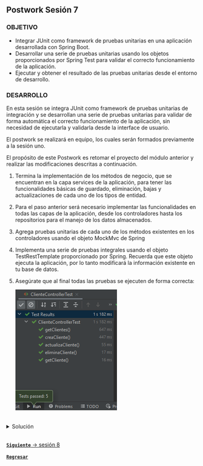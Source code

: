 ## Postwork Sesión 7

### OBJETIVO
- Integrar JUnit como framework de pruebas unitarias en una aplicación desarrollada con Spring Boot.
- Desarrollar una serie de pruebas unitarias usando los objetos proporcionados por Spring Test para validar el correcto funcionamiento de la aplicación.
- Ejecutar y obtener el resultado de las pruebas unitarias desde el entorno de desarrollo.



### DESARROLLO

En esta sesión se integra JUnit como framework de pruebas unitarias de integración y se desarrollan una serie de pruebas unitarias para validar de forma automática el correcto funcionamiento de la aplicación, sin necesidad de ejecutarla y validarla desde la interface de usuario. 

El postwork se realizará en equipo, los cuales serán formados previamente a la sesión uno.

El propósito de este Postwork es retomar el proyecto del módulo anterior y realizar las modificaciones descritas a continuación. 

1. Termina la implementación de los métodos de negocio, que se encuentran en la capa services de la aplicación, para tener las funcionalidades básicas de guardado, eliminación, bajas y actualizaciones de cada uno de los tipos de entidad.

2. Para el paso anterior será necesario implementar las funcionalidades en todas las capas de la aplicación, desde los controladores hasta los repositorios para el manejo de los datos almacenados.

3. Agrega pruebas unitarias de cada uno de los métodos existentes en los controladores usando el objeto MockMvc de Spring

4. Implementa una serie de pruebas integrales usando el objeto TestRestTemplate proporcionado por Spring. Recuerda que este objeto ejecuta la aplicación, por lo tanto modificará la información existente en tu base de datos.

5. Asegúrate que al final todas las pruebas se ejecuten de forma correcta:


    ![imagen](img/img_01.png)


<br>

<details>
	<summary>Solución</summary>

1. Termina la implementación de los métodos de negocio, que se encuentran en la capa services de la aplicación, para tener las funcionalidades básicas de guardado, eliminación, bajas y actualizaciones de cada uno de los tipos de entidad.

    ```java
    @Service
    @RequiredArgsConstructor
    public class ClienteService {
        private final ClienteRepository repository;
        private final ClienteMapper mapper;

        public Cliente guardaCliente(Cliente cliente) {
            return mapper.clienteEntityToClienteModel(
                    repository.save(mapper.clienteModelToClienteEntity(cliente))
            );
        }

        public List<Cliente> obtenClientes(){
            return repository.findAll().stream().map(cliente -> mapper.clienteEntityToClienteModel(cliente)).collect(Collectors.toList());
        }

        public Optional<Cliente> obtenCliente(long idCliente) {
            return repository.findById(idCliente)
                    .map(cliente -> Optional.of(mapper.clienteEntityToClienteModel(cliente)))
                    .orElse(Optional.empty());
        }

        public void eliminaCliente(long idcliente){
            repository.deleteById(idcliente);
        }

        public Cliente actualizaCliente(Cliente cliente){
            return mapper.clienteEntityToClienteModel(
                    repository.save(mapper.clienteModelToClienteEntity(cliente))
            );
        }

        public long cuenteClientes(){
            return repository.count();
        }
    }
    ```

    ```java
    @Service
    @RequiredArgsConstructor
    public class EtapaService {
        private final EtapaRepository repository;
        private final EtapaMapper mapper;

        public Etapa guardaEtapa(Etapa etapa) {
            return mapper.etapaEntityToEtapaModel(
                    repository.save(mapper.etapaModelToEtapaEntity(etapa))
            );
        }

        public List<Etapa> obtenEtapas(){
            return repository.findAll().stream().map(etapa -> mapper.etapaEntityToEtapaModel(etapa)).collect(Collectors.toList());
        }

        public Optional<Etapa> obtenEtapa(long idEtapa) {
            return repository.findById(idEtapa)
                    .map(Etapa -> Optional.of(mapper.etapaEntityToEtapaModel(Etapa)))
                    .orElse(Optional.empty());
        }

        public void eliminaEtapa(long idEtapa){
            repository.deleteById(idEtapa);
        }

        public Etapa actualizaEtapa(Etapa etapa){
            return mapper.etapaEntityToEtapaModel(
                    repository.save(mapper.etapaModelToEtapaEntity(etapa))
            );
        }

        public long cuenteEtapas(){
            return repository.count();
        }
    }
    ```

    ```java
    @Service
    @RequiredArgsConstructor
    public class ProductoService {
        private final ProductoRepository repository;
        private final ProductoMapper mapper;

        public Producto guardaProducto(Producto producto) {
            return mapper.productoEntityToProductoModel(
                    repository.save(mapper.productoModelToProductoEntity(producto))
            );
        }

        public List<Producto> obtenProductos(){
            return repository.findAll().stream().map(Producto -> mapper.productoEntityToProductoModel(Producto)).collect(Collectors.toList());
        }

        public Optional<Producto> obtenProducto(long idProducto) {
            return repository.findById(idProducto)
                    .map(producto -> Optional.of(mapper.productoEntityToProductoModel(producto)))
                    .orElse(Optional.empty());
        }

        public void eliminaProducto(long idProducto){
            repository.deleteById(idProducto);
        }

        public Producto actualizaProducto(Producto producto){
            return mapper.productoEntityToProductoModel(
                    repository.save(mapper.productoModelToProductoEntity(producto))
            );
        }

        public long cuenteProductos(){
            return repository.count();
        }
    }
    ```

    ```java
    @Service
    @RequiredArgsConstructor
    public class VentaService {
        private final VentaRepository repository;
        private final VentaMapper mapper;

        public Venta guardaVenta(Venta Venta) {
            return mapper.ventaEntityToVentaModel(
                    repository.save(mapper.ventaModelToVentaEntity(Venta))
            );
        }

        public List<Venta> obtenVentas(){
            return repository.findAll().stream().map(venta -> mapper.ventaEntityToVentaModel(venta)).collect(Collectors.toList());
        }

        public Optional<Venta> obtenVenta(long idVenta) {
            return repository.findById(idVenta)
                    .map(venta -> Optional.of(mapper.ventaEntityToVentaModel(venta)))
                    .orElse(Optional.empty());
        }

        public void eliminaVenta(long idVenta){
            repository.deleteById(idVenta);
        }

        public Venta actualizaVenta(Venta venta){
            return mapper.ventaEntityToVentaModel(
                    repository.save(mapper.ventaModelToVentaEntity(venta))
            );
        }

        public long cuenteVentas(){
            return repository.count();
        }
    }
    ```

    ```java
    @Service
    @RequiredArgsConstructor
    public class VisitaService {
        private final VisitaRepository repository;
        private final VisitaMapper mapper;

        public Visita guardaVisita(Visita visita) {
            return mapper.visitaEntityToVisitaModel(
                    repository.save(mapper.visitaModelToVisitaEntity(visita))
            );
        }

        public List<Visita> obtenVisitas(){
            return repository.findAll().stream().map(visita -> mapper.visitaEntityToVisitaModel(visita)).collect(Collectors.toList());
        }

        public Optional<Visita> obtenVisita(long idVisita) {
            return repository.findById(idVisita)
                    .map(Visita -> Optional.of(mapper.visitaEntityToVisitaModel(Visita)))
                    .orElse(Optional.empty());
        }

        public void eliminaVisita(long idVisita){
            repository.deleteById(idVisita);
        }

        public Visita actualizaVisita(Visita visita){
            return mapper.visitaEntityToVisitaModel(
                    repository.save(mapper.visitaModelToVisitaEntity(visita))
            );
        }

        public long cuenteVisitas(){
            return repository.count();
        }
    }
    ```

2. Para el paso anterior será necesario implementar las funcionalidades en todas las capas de la aplicación, desde los controladores hasta los repositorios para el manejo de los datos almacenados.

    A continuación te dejamos como quedaría *ClienteController*:

    ```java
    @RestController
    @RequestMapping("/cliente")
    @RequiredArgsConstructor
    public class ClienteController {

        private final ClienteService clienteService;

        @GetMapping("/{clienteId}")
        public ResponseEntity<Cliente> getCliente(@PathVariable Long clienteId) {

            Optional<Cliente> clienteDb = clienteService.obtenCliente(clienteId);

            if (clienteDb.isEmpty()) {
                throw new ResponseStatusException(HttpStatus.NOT_FOUND, "El cliente especificado no existe.");
            }

            return ResponseEntity.ok(clienteDb.get());
        }

        @GetMapping
        public ResponseEntity<List<Cliente>> getClientes() {
            return ResponseEntity.ok(clienteService.obtenClientes());
        }

        @PostMapping
        public ResponseEntity<Void> creaCliente(@Valid @RequestBody Cliente cliente) {
            Cliente clienteNuevo = clienteService.guardaCliente(cliente);

            return ResponseEntity.created(URI.create(String.valueOf(clienteNuevo.getId()))).build();
        }

        @PutMapping("/{clienteId}")
        public ResponseEntity<Void> actualizaCliente(@PathVariable Long clienteId, @RequestBody @Valid Cliente cliente) {

            clienteService.actualizaCliente(cliente);

            return ResponseEntity.status(HttpStatus.NO_CONTENT).build();
        }

        @DeleteMapping("/{clienteId}")
        public ResponseEntity<Void> eliminaCliente(@PathVariable Long clienteId) {
            clienteService.eliminaCliente(clienteId);
            return ResponseEntity.status(HttpStatus.NO_CONTENT).build();
        }
    }
    ```

3. Agrega pruebas unitarias de cada uno de los métodos existentes en los controladores usando el objeto MockMvc de Spring

    ```java
    @WebMvcTest(ClienteController.class)
    class ClienteControllerTest {

        @Autowired
        private MockMvc mockMvc;

        @MockBean
        private ClienteService clienteService;

        @Test
        void getCliente() throws Exception {
            given(clienteService.obtenCliente(anyLong())).willReturn(Optional.of(Cliente.builder().id(1L).nombre("Nombre").correoContacto("cliente@contacto.com").build()));

            mockMvc.perform(get("/cliente/1")
                    .content(MediaType.APPLICATION_JSON_VALUE))
                    .andExpect(status().isOk())
                    .andExpect(content().contentTypeCompatibleWith(MediaType.APPLICATION_JSON))
                    .andExpect(jsonPath("$.id", is(1)))
                    .andExpect(jsonPath("$.correoContacto", is("cliente@contacto.com")))
                    .andExpect(jsonPath("$.nombre", is("Nombre")));
        }

        @Test
        void getClientes() throws Exception {

            List<Cliente> clientes = Arrays.asList(
                    Cliente.builder().id(1L).nombre("Nombre 1").direccion("Direccion 1").numeroEmpleados(10).correoContacto("contacto@cliente1.com").build(),
                    Cliente.builder().id(2L).nombre("Nombre 2").direccion("Direccion 2").numeroEmpleados(10).correoContacto("contacto@cliente2.com").build(),
                    Cliente.builder().id(3L).nombre("Nombre 3").direccion("Direccion 3").numeroEmpleados(10).correoContacto("contacto@cliente3.com").build()
            );

            given(clienteService.obtenClientes()).willReturn(clientes);

            mockMvc.perform(get("/cliente")
                    .content(MediaType.APPLICATION_JSON_VALUE))
                    .andExpect(status().isOk())
                    .andExpect(content().contentTypeCompatibleWith(MediaType.APPLICATION_JSON))
                    .andExpect(jsonPath("$[0].id", is(1)))
                    .andExpect(jsonPath("$[1].id", is(2)))
                    .andExpect(jsonPath("$[2].id", is(3)))
                    .andExpect(jsonPath("$[0].correoContacto", is("contacto@cliente1.com")))
                    .andExpect(jsonPath("$[2].nombre", is("Nombre 3")));
        }

        @Test
        void creaCliente() throws Exception {
            Cliente clienteParametro = Cliente.builder().nombre("Nombre").direccion("Direccion").numeroEmpleados(10).correoContacto("contacto@cliente.com").build();
            Cliente clienteRespuesta = Cliente.builder().id(1L).nombre("Nombre").direccion("Direccion").numeroEmpleados(10).correoContacto("contacto@cliente.com").build();

            given(clienteService.guardaCliente(clienteParametro)).willReturn(clienteRespuesta);

            mockMvc.perform(post("/cliente")
                    .contentType(MediaType.APPLICATION_JSON)
                    .content(new ObjectMapper().writeValueAsString(clienteParametro)))
                    .andExpect(status().isCreated());
        }

        @Test
        void actualizaCliente() throws Exception {

            Cliente clienteParametro = Cliente.builder().id(1L).nombre("Nombre").direccion("Direccion").numeroEmpleados(10).correoContacto("contacto@cliente.com").build();

            mockMvc.perform(put("/cliente/1")
                    .contentType(MediaType.APPLICATION_JSON)
                    .content(new ObjectMapper().writeValueAsString(clienteParametro)))
                    .andExpect(status().isNoContent());
        }

        @Test
        void eliminaCliente() throws Exception {
            mockMvc.perform(delete("/cliente/1")
                    .content(MediaType.APPLICATION_JSON_VALUE))
                    .andExpect(status().isNoContent());
        }
    }
    ```

4. Implementa una serie de pruebas integrales usando el objeto TestRestTemplate proporcionado por Spring. Recuerda que este objeto ejecuta la aplicación, por lo tanto modificará la información existente en tu base de datos.

    ```java
    @SpringBootTest(webEnvironment = SpringBootTest.WebEnvironment.RANDOM_PORT)
    class ClienteControllerTest {
        @Autowired
        private TestRestTemplate restTemplate;

        @Test
        public void obtenClienteTest() throws Exception {
            ResponseEntity<Cliente> response = restTemplate.getForEntity("/cliente/1", Cliente.class);

            assertThat(response.getStatusCode(), equalTo(HttpStatus.OK));
            assertThat(response.getBody().getId(), equalTo(1L));
        }
    }
    ```

</details>

<br>

[**`Siguiente`** -> sesión 8](../../Sesion-08/)

[**`Regresar`**](../)
